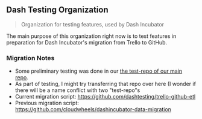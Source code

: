 ## Dash Testing Organization
> Organization for testing features, used by Dash Incubator

The main purpose of this organization right now is to test features in preparation for Dash Incubator's migration from Trello to GitHub.

### Migration Notes
- Some preliminary testing was done in our [the test-repo of our main repo](https://github.com/dashincubator/test-repo).
- As part of testing, I might try transferring that repo over here (I wonder if there will be a name conflict with two "test-repo"s
- Current migration script: https://github.com/dashtesting/trello-github-etl
- Previous migration script: https://github.com/cloudwheels/dashincubator-data-migration


<!--
**Here are some ideas to get you started:**

🙋‍♀️ A short introduction - what is your organization all about?
🌈 Contribution guidelines - how can the community get involved?
👩‍💻 Useful resources - where can the community find your docs? Is there anything else the community should know?
🍿 Fun facts - what does your team eat for breakfast?
🧙 Remember, you can do mighty things with the power of [Markdown](https://docs.github.com/github/writing-on-github/getting-started-with-writing-and-formatting-on-github/basic-writing-and-formatting-syntax)
-->
